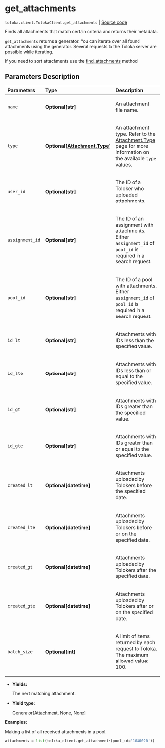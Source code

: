 # get_attachments
`toloka.client.TolokaClient.get_attachments` | [Source code](https://github.com/Toloka/toloka-kit/blob/v1.2.2/src/client/__init__.py#L938)

Finds all attachments that match certain criteria and returns their metadata.


`get_attachments` returns a generator. You can iterate over all found attachments using the generator. Several requests to the Toloka server are possible while iterating.

If you need to sort attachments use the [find_attachments](toloka.client.TolokaClient.find_attachments.md) method.

## Parameters Description

| Parameters | Type | Description |
| :----------| :----| :-----------|
`name`|**Optional\[str\]**|<p>An attachment file name.</p>
`type`|**Optional\[[Attachment.Type](toloka.client.attachment.Attachment.Type.md)\]**|<p>An attachment type. Refer to the [Attachment.Type](toloka.client.attachment.Attachment.Type.md) page for more information on the available `type` values.</p>
`user_id`|**Optional\[str\]**|<p>The ID of a Toloker who uploaded attachments.</p>
`assignment_id`|**Optional\[str\]**|<p>The ID of an assignment with attachments. Either `assignment_id` of `pool_id` is required in a search request.</p>
`pool_id`|**Optional\[str\]**|<p>The ID of a pool with attachments. Either `assignment_id` of `pool_id` is required in a search request.</p>
`id_lt`|**Optional\[str\]**|<p>Attachments with IDs less than the specified value.</p>
`id_lte`|**Optional\[str\]**|<p>Attachments with IDs less than or equal to the specified value.</p>
`id_gt`|**Optional\[str\]**|<p>Attachments with IDs greater than the specified value.</p>
`id_gte`|**Optional\[str\]**|<p>Attachments with IDs greater than or equal to the specified value.</p>
`created_lt`|**Optional\[datetime\]**|<p>Attachments uploaded by Tolokers before the specified date.</p>
`created_lte`|**Optional\[datetime\]**|<p>Attachments uploaded by Tolokers before or on the specified date.</p>
`created_gt`|**Optional\[datetime\]**|<p>Attachments uploaded by Tolokers after the specified date.</p>
`created_gte`|**Optional\[datetime\]**|<p>Attachments uploaded by Tolokers after or on the specified date.</p>
`batch_size`|**Optional\[int\]**|<p>A limit of items returned by each request to Toloka. The maximum allowed value: 100.</p>

* **Yields:**

  The next matching attachment.

* **Yield type:**

  Generator\[[Attachment](toloka.client.attachment.Attachment.md), None, None\]

**Examples:**

Making a list of all received attachments in a pool.

```python
attachments = list(toloka_client.get_attachments(pool_id='1080020'))
```
